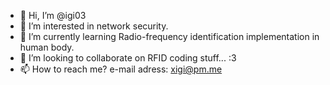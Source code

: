 - 👋 Hi, I’m @igi03
- 👀 I’m interested in network security.
- 🌱 I’m currently learning Radio-frequency identification implementation in human body.
- 💞️ I’m looking to collaborate on RFID coding stuff... :3
- 📫 How to reach me? e-mail adress: xigi@pm.me

<!---
igi03/igi03 is a ✨ special ✨ repository because its `README.md` (this file) appears on your GitHub profile.
You can click the Preview link to take a look at your changes.
--->

